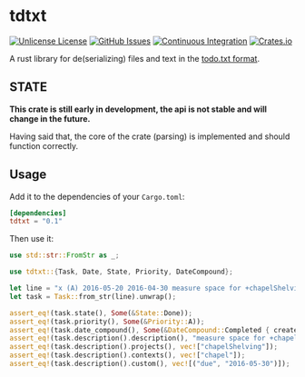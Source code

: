 # tdtxt

[![Unlicense License](https://img.shields.io/crates/l/tdtxt)](https://unlicense.org/) [![GitHub Issues](https://img.shields.io/github/issues/Shemnei/tdtxt)](https://github.com/Shemnei/tdtxt/issues?q=is%3Aissue+is%3Aopen+sort%3Aupdated-desc) [![Continuous Integration](https://github.com/Shemnei/tdtxt/workflows/CI/badge.svg)](https://github.com/Shemnei/tdtxt/actions) [![Crates.io](https://img.shields.io/crates/v/tdtxt)](https://crates.io/crates/tdtxt)

A rust library for de(serializing) files and text in the [todo.txt format](https://github.com/todotxt/todo.txt).

## STATE

**This crate is still early in development, the api is not stable and will change in the future.**

Having said that, the core of the crate (parsing) is implemented and should function correctly.

## Usage

Add it to the dependencies of your `Cargo.toml`:

```toml
[dependencies]
tdtxt = "0.1"
```

Then use it:

```rust
use std::str::FromStr as _;

use tdtxt::{Task, Date, State, Priority, DateCompound};

let line = "x (A) 2016-05-20 2016-04-30 measure space for +chapelShelving @chapel due:2016-05-30";
let task = Task::from_str(line).unwrap();

assert_eq!(task.state(), Some(&State::Done));
assert_eq!(task.priority(), Some(&Priority::A));
assert_eq!(task.date_compound(), Some(&DateCompound::Completed { created: Date::ymd(2016, 4, 30), completed: Date::ymd(2016, 5, 20) }));
assert_eq!(task.description().description(), "measure space for +chapelShelving @chapel due:2016-05-30");
assert_eq!(task.description().projects(), vec!["chapelShelving"]);
assert_eq!(task.description().contexts(), vec!["chapel"]);
assert_eq!(task.description().custom(), vec![("due", "2016-05-30")]);
```
